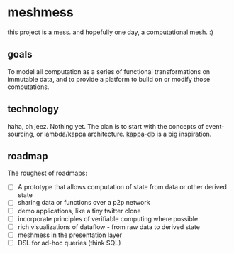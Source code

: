 # meshmess

this project is a mess. and hopefully one day, a computational mesh. :)

## goals

To model all computation as a series of functional transformations on immutable data, and to provide a platform to build on or modify those computations.

## technology

haha, oh jeez. Nothing yet. The plan is to start with the concepts of event-sourcing, or lambda/kappa architecture. [kappa-db](https://github.com/kappa-db/kappa-core) is a big inspiration.

## roadmap

The roughest of roadmaps:

- [ ] A prototype that allows computation of state from data or other derived state
- [ ] sharing data or functions over a p2p network
- [ ] demo applications, like a tiny twitter clone
- [ ] incorporate principles of verifiable computing where possible
- [ ] rich visualizations of dataflow - from raw data to derived state
- [ ] meshmess in the presentation layer
- [ ] DSL for ad-hoc queries (think SQL)

